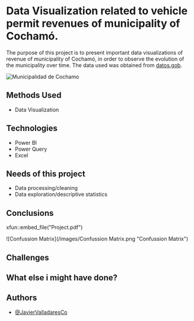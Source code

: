 # Data Visualization related to vehicle permit revenues of municipality of Cochamó.

The purpose of this project is to present important data visualizations of revenue of municipality of Cochamó, in order to observe the evolution of the municipality over time. The data used was obtained from [datos.gob](https://datos.gob.cl/).

![Municipalidad de Cochamo](/Images/escudocochamo-1.png "Municipalidad de Cochamo")


## Methods Used

 - Data Visualization 


## Technologies

- Power BI
- Power Query
- Excel


## Needs of this project

- Data processing/cleaning
- Data exploration/descriptive statistics

## Conclusions

xfun::embed_file("Project.pdf")


![Confussion Matrix](/images/Confussion Matrix.png "Confussion Matrix")

## Challenges



## What else i might have done?


## Authors

- [@JavierValladaresCo](https://www.github.com/JavierValladaresCo)
